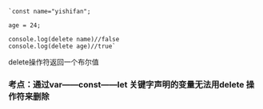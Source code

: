    `const name="yishifan";

	age = 24;
	 
	console.log(delete name)//false
	console.log(delete age)//true`

delete操作符返回一个布尔值
### 考点：通过var——const——let 关键字声明的变量无法用delete 操作符来删除 ###